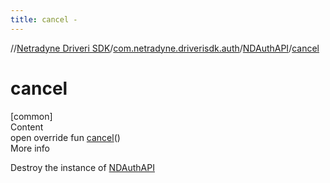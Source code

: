 ```yaml
---
title: cancel -
---
```

//[Netradyne Driveri SDK](../../index.md)/[com.netradyne.driverisdk.auth](../index.md)/[NDAuthAPI](index.md)/[cancel](cancel.md)



# cancel  
[common]  
Content  
open override fun [cancel](cancel.md)()  
More info  


Destroy the instance of [NDAuthAPI](index.md)

  



